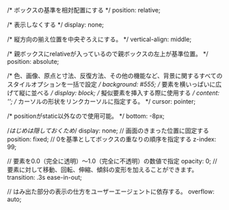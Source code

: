 
  /* ボックスの基準を相対配置にする */
    position: relative;

  /* 表示しなくする */
    display: none;

  /* 縦方向の揃え位置を中央ぞろえにする。 */
    vertical-align: middle;

  /* 親ボックスにrelativeが入っているので親ボックスの左上が基準位置。 */
  position: absolute;
  
  /* 色、画像、原点と寸法、反復方法、その他の機能など、背景に関するすべてのスタイルオプションを一括で設定 */
  background: #555;
  /* 要素を横いっぱいに広げて縦に並べる */
  display: block;
  /* 擬似要素を挿入する際に使用する */
  content: '';
  /* カーソルの形状をリンクカーソルに指定する。 */
  cursor: pointer;

  /* positionがstatic以外なので使用可能。 */
  bottom: -8px;



  /*はじめは隠しておくため*/
  display: none;
  // 画面のきまった位置に固定する
  position: fixed;
  // 0を基準としてボックスの重なりの順序を指定する
  z-index: 99;
  
  // 要素を0.0（完全に透明）～1.0（完全に不透明）の数値で指定
  opacity: 0;
  // 要素に対して移動、回転、伸縮、傾斜の変形を加えることができます。
  transition: .3s ease-in-out;



  // はみ出た部分の表示の仕方をユーザーエージェントに依存する。
  overflow: auto;
 
